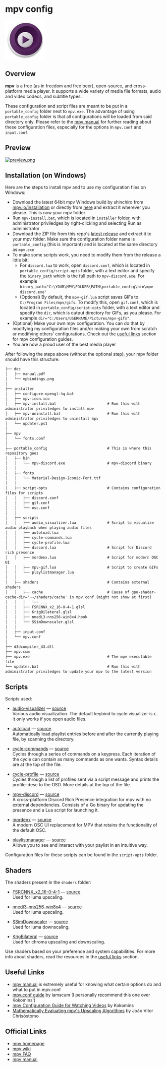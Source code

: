 # mpv config

![mpv logo](https://raw.githubusercontent.com/mpv-player/mpv.io/master/source/images/mpv-logo-128.png)

## Overview

**mpv** is a free (as in freedom and free beer), open-source, and cross-platform media player. It supports
a wide variety of media file formats, audio and video codecs, and subtitle types.

These configuration and script files are meant to be put in a `portable_config` folder next to `mpv.exe`. The advantage of using `portable_config` folder is that all configurations will be loaded from said directory only. Please refer to the 
[mpv manual](https://mpv.io/manual/master/) for further reading about these configuration files, especially
for the options in `mpv.conf` and `input.conf`.

## Preview
[![preview.png](https://i.postimg.cc/D030DGqD/preview.png)](https://postimg.cc/XGxnBp1c)

## Installation (on Windows)

Here are the steps to install mpv and to use my configuration files on Windows:
* Download the latest 64bit mpv Windows build by shinchiro from [mpv.io/installation](https://mpv.io/installation/) or directly from [here](https://sourceforge.net/projects/mpv-player-windows/files/) and extract it wherever you please. This is now your mpv folder
* Run `mpv-install.bat`, which is located in `installer` folder, with administrator priviledges by right-clicking and selecting Run as administrator
* Download the ZIP file from this repo's [latest release](https://github.com/noelsimbolon/mpv-config/releases/latest) and extract it to your mpv folder. Make sure the configuration folder name is `portable_config` (this is important) and is located at the same directory as `mpv.exe`
* To make some scripts work, you need to modify them from the release a little bit:
  * For `discord.lua` to work, open `discord.conf`, which is located in `portable_config/script-opts` folder, with a text editor and specify the `binary_path` which is the full path to `mpv-discord.exe`. For example `binary_path="C:\YOUR\MPV\FOLDER\PATH\portable_config\bin\mpv-discord.exe"`
  * (Optional) By default, the `mpv-gif.lua` script saves GIFs to `C:/Program Files/mpv/gifs`. To modify this, open `gif.conf`, which is located in `portable_config/script-opts` folder, with a text editor and specify the `dir`, which is output directory for GIFs, as you please. For example `dir="C:/Users/USERNAME/Pictures/mpv-gifs"`.
* (Optional) Make your own mpv configuration. You can do that by modifying my configuration files and/or making your own from scratch or modifying others' configurations. Check out the [useful links](#useful-links) section for mpv configuration guides.
* You are now a proud user of the best media player

After following the steps above (without the optional step), your mpv folder should have this structure:

```
├── doc
│   ├── manual.pdf
│   └── mpbindings.png
│
├── installer
│   ├── configure-opengl-hq.bat
│   ├── mpv-icon.ico
│   ├── mpv-install.bat                       # Run this with administrator priviledges to install mpv
│   ├── mpv-uninstall.bat                     # Run this with administrator priviledges to uninstall mpv
│   └── updater.ps1
│
├── mpv
│   └── fonts.conf
│
├── portable_config                           # This is where this repository goes
│   ├── bin
│   │   └── mpv-discord.exe                   # mpv-discord binary
│   │
│   ├── fonts
│   │   └── Material-Design-Iconic-Font.ttf
│   │
│   ├── script-opts                           # Contains configuration files for scripts
│   │   ├── discord.conf
│   │   ├── gif.conf
│   │   └── osc.conf
│   │
│   ├── scripts
│   │   ├── audio_visualizer.lua              # Script to visualize audio playback when playing audio files
│   │   ├── autoload.lua
│   │   ├── cycle-commands.lua
│   │   ├── cycle-profile.lua
│   │   ├── discord.lua                       # Script for Discord rich presence
│   │   ├── mordenx.lua                       # Script for modern OSC UI
│   │   ├── mpv-gif.lua                       # Script to create GIFs
│   │   └── playlistmanager.lua
│   │
│   ├── shaders                               # Contains external shaders
│   │   ├── cache                             # Cause of gpu-shader-cache-dir='~~/shaders/cache' in mpv.conf (might not show at first)
│   │   │   └── ...
│   │   ├── FSRCNNX_x2_16-0-4-1.glsl
│   │   ├── KrigBilateral.glsl
│   │   ├── nnedi3-nns256-win8x4.hook
│   │   └── SSimDownscaler.glsl
│   │
│   ├── input.conf
│   └── mpv.conf
│
├── d3dcompiler_43.dll
├── mpv.com
├── mpv.exe                                   # The mpv executable file
└── updater.bat                               # Run this with administrator priviledges to update your mpv to the latest version
```

## Scripts

Scripts used:
* [audio-visualizer](https://github.com/noelsimbolon/mpv-config/blob/main/scripts/audio_visualizer.lua) —
  [source](https://github.com/mfcc64/mpv-scripts#visualizerlua)\
  Various audio visualization. The default keybind to cycle visualizer is <kbd>c</kbd>. It only works if you open audio files.
  
* [autoload](https://github.com/noelsimbolon/mpv-config/blob/main/scripts/autoload.lua) —
  [source](https://github.com/mpv-player/mpv/blob/master/TOOLS/lua/autoload.lua)\
  Automatically load playlist entries before and after the currently playing file, by scanning the directory.

* [cycle-commands](https://github.com/noelsimbolon/mpv-config/blob/main/scripts/cycle-commands.lua) —
  [source](https://github.com/CogentRedTester/mpv-scripts#cycle-commands)\
  Cycles through a series of commands on a keypress. Each iteration of the cycle can contain as many commands as one wants. Syntax details are at the top of the file.

* [cycle-profile](https://github.com/noelsimbolon/mpv-config/blob/main/scripts/cycle-profile.lua) —
  [source](https://github.com/CogentRedTester/mpv-scripts#cycle-profile)\
  Cycles through a list of profiles sent via a script message and prints the profile-desc to the OSD. More details at the top of the file.

* [mpv-discord](https://github.com/noelsimbolon/mpv-config/blob/main/scripts/discord.lua) —
  [source](https://github.com/tnychn/mpv-discord)\
  A cross-platform Discord Rich Presence integration for mpv with no external dependencies. Consists of a Go binary for updating the presence and a Lua script for launching it.

* [mordenx](https://github.com/noelsimbolon/mpv-config/blob/main/scripts/mordenx.lua) —
  [source](https://github.com/cyl0/mpv-osc-morden-x)\
  A modern OSC UI replacement for MPV that retains the functionality of the default OSC.

* [playlistmanager](https://github.com/noelsimbolon/mpv-config/blob/main/scripts/playlistmanager.lua) —
  [source](https://github.com/jonniek/mpv-playlistmanager)\
  Allows you to see and interact with your paylist in an intuitive way.

Configuration files for these scripts can be found in the `script-opts` folder.

## Shaders

The shaders present in the `shaders` folder:

* [FSRCNNX_x2_16-0-4-1](https://github.com/noelsimbolon/mpv-config/blob/main/shaders/FSRCNNX_x2_16-0-4-1.glsl) — [source](https://github.com/igv/FSRCNN-TensorFlow/releases)\
  Used for luma upscaling.
  
* [nnedi3-nns256-win8x4](https://github.com/noelsimbolon/mpv-config/blob/main/shaders/nnedi3-nns256-win8x4.hook) — [source](https://github.com/bjin/mpv-prescalers/tree/master)\
  Used for luma upscaling.
  
* [SSimDownscaler](https://github.com/noelsimbolon/mpv-config/blob/main/shaders/SSimDownscaler.glsl) —
  [source](https://gist.github.com/igv)\
  Used for luma downscaling.

* [KrigBilateral](https://github.com/noelsimbolon/mpv-config/blob/main/shaders/KrigBilateral.glsl) —
  [source](https://gist.github.com/igv)\
  Used for chroma upscaling and downscaling.

Use shaders based on your preference and system capabilities. For more info about shaders, read the resources in the [useful links](#useful-links) section.

## Useful Links

* [mpv manual](https://mpv.io/manual/master/) is extremely useful for knowing what certain options do and what to put in mpv.conf
* [mpv.conf guide](https://iamscum.wordpress.com/guides/videoplayback-guide/mpv-conf/) by iamscum (I personally recommend this one over Kokomins')
* [mpv Configuration Guide for Watching Videos](https://kokomins.wordpress.com/2019/10/14/mpv-config-guide/) by Kokomins
* [Mathematically Evaluating mpv's Upscaling Algorithms](https://artoriuz.github.io/blog/mpv_upscaling.html) by João Vitor Chrisóstomo

## Official Links

* [mpv homepage](https://mpv.io/)  
* [mpv wiki](https://github.com/mpv-player/mpv/wiki)
* [mpv FAQ](https://github.com/mpv-player/mpv/wiki/FAQ)
* [mpv manual](https://mpv.io/manual/master/)
